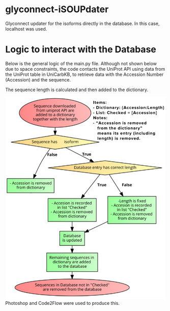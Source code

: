 # glyconnect-iSOUPdater
Glyconnect updater for the isoforms directly in the database. In this case, localhost was used. 

# Logic to interact with the Database
Below is the general logic of the main.py file. Although not shown below due to space constraints, the code contacts the UniProt API using data from the UniProt table in UniCarbKB, to retrieve data with the Accession Number (Accession) and the sequence. 
 
 
  The sequence length is calculated and then added to the dictionary.
  
![alt text](https://github.com/universvm/glyconnect-iSOUPdater/blob/master/logic.png)
Photoshop and Code2Flow were used to produce this.
